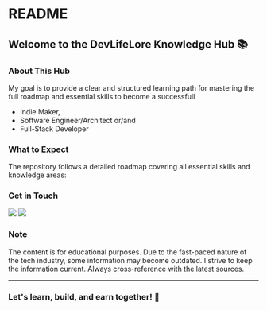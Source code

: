 # README

## Welcome to the DevLifeLore Knowledge Hub 📚

### About This Hub

My goal is to provide a clear and structured learning path for mastering the full roadmap and essential skills to become a successfulI

* Indie Maker,
* Software Engineer/Architect or/and
* Full-Stack Developer

### What to Expect

The repository follows a detailed roadmap covering all essential skills and knowledge areas:

### Get in Touch

[![](https://img.shields.io/badge/-@devlifelore-%231DA1F2?style=flat-square\&logo=x)](https://x.com/devlifelore) [![](https://img.shields.io/badge/-manuel@devlifelore.com-000000?style=flat-square\&logo=mail.ru\&logoColor=white)](mailto:manuel@devlifelore.com)

### Note

The content is for educational purposes. Due to the fast-paced nature of the tech industry, some information may become outdated. I strive to keep the information current. Always cross-reference with the latest sources.

***

### Let's learn, build, and earn together! 🚀
